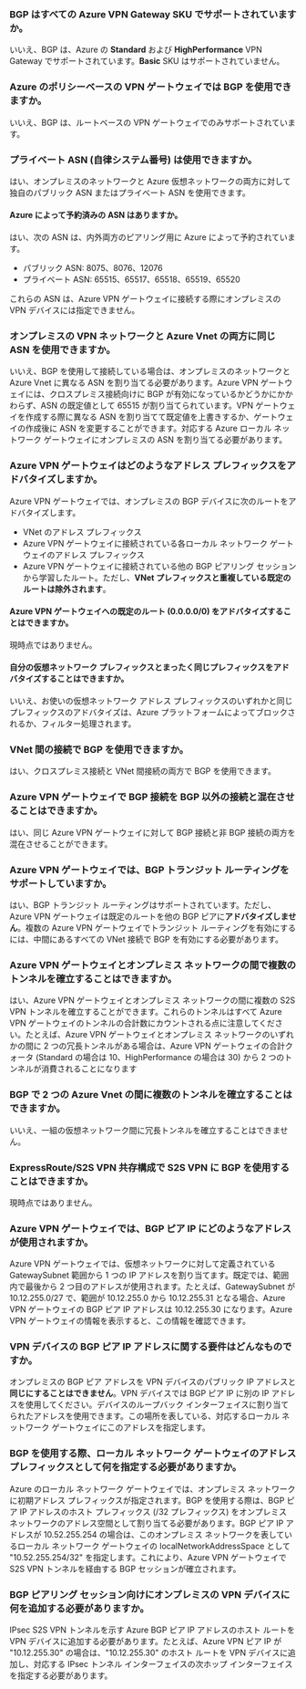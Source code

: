 ### BGP はすべての Azure VPN Gateway SKU でサポートされていますか。

いいえ、BGP は、Azure の **Standard** および **HighPerformance** VPN Gateway でサポートされています。**Basic** SKU はサポートされていません。

### Azure のポリシーベースの VPN ゲートウェイでは BGP を使用できますか。

いいえ、BGP は、ルートベースの VPN ゲートウェイでのみサポートされています。

### プライベート ASN (自律システム番号) は使用できますか。

はい、オンプレミスのネットワークと Azure 仮想ネットワークの両方に対して独自のパブリック ASN またはプライベート ASN を使用できます。

#### Azure によって予約済みの ASN はありますか。

はい、次の ASN は、内外両方のピアリング用に Azure によって予約されています。

- パブリック ASN: 8075、8076、12076
- プライベート ASN: 65515、65517、65518、65519、65520

これらの ASN は、Azure VPN ゲートウェイに接続する際にオンプレミスの VPN デバイスには指定できません。

### オンプレミスの VPN ネットワークと Azure Vnet の両方に同じ ASN を使用できますか。

いいえ、BGP を使用して接続している場合は、オンプレミスのネットワークと Azure Vnet に異なる ASN を割り当てる必要があります。Azure VPN ゲートウェイには、クロスプレミス接続向けに BGP が有効になっているかどうかにかかわらず、ASN の既定値として 65515 が割り当てられています。VPN ゲートウェイを作成する際に異なる ASN を割り当てて既定値を上書きするか、ゲートウェイの作成後に ASN を変更することができます。対応する Azure ローカル ネットワーク ゲートウェイにオンプレミスの ASN を割り当てる必要があります。

### Azure VPN ゲートウェイはどのようなアドレス プレフィックスをアドバタイズしますか。

Azure VPN ゲートウェイでは、オンプレミスの BGP デバイスに次のルートをアドバタイズします。

- VNet のアドレス プレフィックス
- Azure VPN ゲートウェイに接続されている各ローカル ネットワーク ゲートウェイのアドレス プレフィックス
- Azure VPN ゲートウェイに接続されている他の BGP ピアリング セッションから学習したルート。ただし、**VNet プレフィックスと重複している既定のルートは除外されます**。

#### Azure VPN ゲートウェイへの既定のルート (0.0.0.0/0) をアドバタイズすることはできますか。

現時点ではありません。

#### 自分の仮想ネットワーク プレフィックスとまったく同じプレフィックスをアドバタイズすることはできますか。

いいえ、お使いの仮想ネットワーク アドレス プレフィックスのいずれかと同じプレフィックスのアドバタイズは、Azure プラットフォームによってブロックされるか、フィルター処理されます。

### VNet 間の接続で BGP を使用できますか。

はい、クロスプレミス接続と VNet 間接続の両方で BGP を使用できます。

### Azure VPN ゲートウェイで BGP 接続を BGP 以外の接続と混在させることはできますか。

はい、同じ Azure VPN ゲートウェイに対して BGP 接続と非 BGP 接続の両方を混在させることができます。

### Azure VPN ゲートウェイでは、BGP トランジット ルーティングをサポートしていますか。

はい、BGP トランジット ルーティングはサポートされています。ただし、Azure VPN ゲートウェイは既定のルートを他の BGP ピアに**アドバタイズしません**。複数の Azure VPN ゲートウェイでトランジット ルーティングを有効にするには、中間にあるすべての VNet 接続で BGP を有効にする必要があります。

### Azure VPN ゲートウェイとオンプレミス ネットワークの間で複数のトンネルを確立することはできますか。

はい、Azure VPN ゲートウェイとオンプレミス ネットワークの間に複数の S2S VPN トンネルを確立することができます。これらのトンネルはすべて Azure VPN ゲートウェイのトンネルの合計数にカウントされる点に注意してください。たとえば、Azure VPN ゲートウェイとオンプレミス ネットワークのいずれかの間に 2 つの冗長トンネルがある場合は、Azure VPN ゲートウェイの合計クォータ (Standard の場合は 10、HighPerformance の場合は 30) から 2 つのトンネルが消費されることになります

### BGP で 2 つの Azure Vnet の間に複数のトンネルを確立することはできますか。

いいえ、一組の仮想ネットワーク間に冗長トンネルを確立することはできません。

### ExpressRoute/S2S VPN 共存構成で S2S VPN に BGP を使用することはできますか。

現時点ではありません。

### Azure VPN ゲートウェイでは、BGP ピア IP にどのようなアドレスが使用されますか。

Azure VPN ゲートウェイでは、仮想ネットワークに対して定義されている GatewaySubnet 範囲から 1 つの IP アドレスを割り当てます。既定では、範囲内で最後から 2 つ目のアドレスが使用されます。たとえば、GatewaySubnet が 10.12.255.0/27 で、範囲が 10.12.255.0 から 10.12.255.31 となる場合、Azure VPN ゲートウェイの BGP ピア IP アドレスは 10.12.255.30 になります。Azure VPN ゲートウェイの情報を表示すると、この情報を確認できます。

### VPN デバイスの BGP ピア IP アドレスに関する要件はどんなものですか。

オンプレミスの BGP ピア アドレスを VPN デバイスのパブリック IP アドレスと**同じにすることはできません**。VPN デバイスでは BGP ピア IP に別の IP アドレスを使用してください。デバイスのループバック インターフェイスに割り当てられたアドレスを使用できます。この場所を表している、対応するローカル ネットワーク ゲートウェイにこのアドレスを指定します。

### BGP を使用する際、ローカル ネットワーク ゲートウェイのアドレス プレフィックスとして何を指定する必要がありますか。

Azure のローカル ネットワーク ゲートウェイでは、オンプレミス ネットワークに初期アドレス プレフィックスが指定されます。BGP を使用する際は、BGP ピア IP アドレスのホスト プレフィックス (/32 プレフィックス) をオンプレミス ネットワークのアドレス空間として割り当てる必要があります。BGP ピア IP アドレスが 10.52.255.254 の場合は、このオンプレミス ネットワークを表しているローカル ネットワーク ゲートウェイの localNetworkAddressSpace として "10.52.255.254/32" を指定します。これにより、Azure VPN ゲートウェイで S2S VPN トンネルを経由する BGP セッションが確立されます。

### BGP ピアリング セッション向けにオンプレミスの VPN デバイスに何を追加する必要がありますか。

IPsec S2S VPN トンネルを示す Azure BGP ピア IP アドレスのホスト ルートを VPN デバイスに追加する必要があります。たとえば、Azure VPN ピア IP が "10.12.255.30" の場合は、"10.12.255.30" のホスト ルートを VPN デバイスに追加し、対応する IPsec トンネル インターフェイスの次ホップ インターフェイスを指定する必要があります。

<!---HONumber=AcomDC_0629_2016-->
